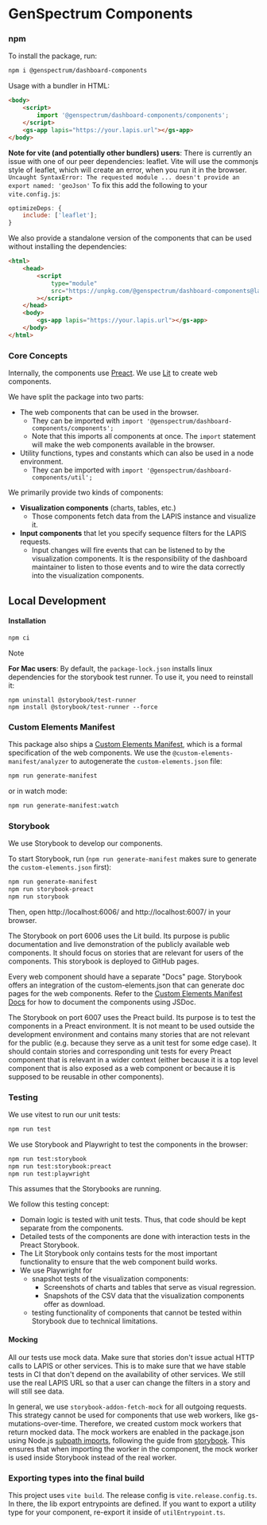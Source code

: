 # GenSpectrum Components

### npm

To install the package, run:

```bash
npm i @genspectrum/dashboard-components
```

Usage with a bundler in HTML:

```html
<body>
    <script>
        import '@genspectrum/dashboard-components/components';
    </script>
    <gs-app lapis="https://your.lapis.url"></gs-app>
</body>
```

**Note for vite (and potentially other bundlers) users**:
There is currently an issue with one of our peer dependencies: leaflet.
Vite will use the commonjs style of leaflet, which will create an error, when you run it in the browser.
`Uncaught SyntaxError: The requested module ... doesn't provide an export named: 'geoJson'`
To fix this add the following to your `vite.config.js`:

```js
optimizeDeps: {
    include: ['leaflet'];
}
```

We also provide a standalone version of the components that can be used without installing the dependencies:

```html
<html>
    <head>
        <script
            type="module"
            src="https://unpkg.com/@genspectrum/dashboard-components@latest/standalone-bundle/dashboard-components.js"
        ></script>
    </head>
    <body>
        <gs-app lapis="https://your.lapis.url"></gs-app>
    </body>
</html>
```

### Core Concepts

Internally, the components use [Preact](https://preactjs.com/).
We use [Lit](https://lit.dev/) to create web components.

We have split the package into two parts:

- The web components that can be used in the browser.
    - They can be imported with `import '@genspectrum/dashboard-components/components';`
    - Note that this imports all components at once. The `import` statement will make the web components available in the browser.
- Utility functions, types and constants which can also be used in a node environment.
    - They can be imported with `import '@genspectrum/dashboard-components/util';`

We primarily provide two kinds of components:

- **Visualization components** (charts, tables, etc.)
    - Those components fetch data from the LAPIS instance and visualize it.
- **Input components** that let you specify sequence filters for the LAPIS requests.
    - Input changes will fire events that can be listened to by the visualization components.
      It is the responsibility of the dashboard maintainer to listen to those events
      and to wire the data correctly into the visualization components.

## Local Development

#### Installation

```bash
npm ci
```

> [!NOTE]  
> **For Mac users**: By default, the `package-lock.json` installs linux dependencies for the
> storybook test runner. To use it, you need to reinstall it:
>
> ```
> npm uninstall @storybook/test-runner
> npm install @storybook/test-runner --force
> ```

### Custom Elements Manifest

This package also ships a [Custom Elements Manifest](https://custom-elements-manifest.open-wc.org/),
which is a formal specification of the web components.
We use the `@custom-elements-manifest/analyzer` to autogenerate the `custom-elements.json` file:

```bash
npm run generate-manifest
```

or in watch mode:

```bash
npm run generate-manifest:watch
```

### Storybook

We use Storybook to develop our components.

To start Storybook, run (`npm run generate-manifest` makes sure to generate the `custom-elements.json` first):

```bash
npm run generate-manifest
npm run storybook-preact
npm run storybook
```

Then, open http://localhost:6006/ and http://localhost:6007/ in your browser.

The Storybook on port 6006 uses the Lit build.
Its purpose is public documentation and live demonstration of the publicly available web components.
It should focus on stories that are relevant for users of the components.
This storybook is deployed to GitHub pages.

Every web component should have a separate "Docs" page.
Storybook offers an integration of the custom-elements.json that can generate doc pages for the web components.
Refer to the
[Custom Elements Manifest Docs](https://custom-elements-manifest.open-wc.org/analyzer/getting-started/#documenting-your-components)
for how to document the components using JSDoc.

The Storybook on port 6007 uses the Preact build.
Its purpose is to test the components in a Preact environment.
It is not meant to be used outside the development environment
and contains many stories that are not relevant for the public (e.g. because they serve as a unit test for some edge case).
It should contain stories and corresponding unit tests for every Preact component that is relevant in a wider context
(either because it is a top level component that is also exposed as a web component
or because it is supposed to be reusable in other components).

### Testing

We use vitest to run our unit tests:

```bash
npm run test
```

We use Storybook and Playwright to test the components in the browser:

```bash
npm run test:storybook
npm run test:storybook:preact
npm run test:playwright
```

This assumes that the Storybooks are running.

We follow this testing concept:

- Domain logic is tested with unit tests. Thus, that code should be kept separate from the components.
- Detailed tests of the components are done with interaction tests in the Preact Storybook.
- The Lit Storybook only contains tests for the most important functionality to ensure that the web component build
  works.
- We use Playwright for
    - snapshot tests of the visualization components:
        - Screenshots of charts and tables that serve as visual regression.
        - Snapshots of the CSV data that the visualization components offer as download.
    - testing functionality of components that cannot be tested within Storybook due to technical limitations.

#### Mocking

All our tests use mock data.
Make sure that stories don't issue actual HTTP calls to LAPIS or other services.
This is to make sure that we have stable tests in CI that don't depend on the availability of other services.
We still use the real LAPIS URL so that a user can change the filters in a story and will still see data.

In general, we use `storybook-addon-fetch-mock` for all outgoing requests. This strategy
cannot be used for components that use web workers, like gs-mutations-over-time. Therefore, we created custom mock
workers that return mocked data. The mock workers are enabled in the package.json using
Node.js [subpath imports](https://nodejs.org/api/packages.html#subpath-imports), following the guide
from [storybook](https://storybook.js.org/docs/writing-stories/mocking-data-and-modules/mocking-modules). This ensures
that when importing the worker in the component, the mock worker is used inside Storybook instead of the real worker.

### Exporting types into the final build

This project uses `vite build`. The release config is `vite.release.config.ts`. In there, the lib export entrypoints are defined. If you want to export a utility type for your component, re-export it inside of `utilEntrypoint.ts`.
